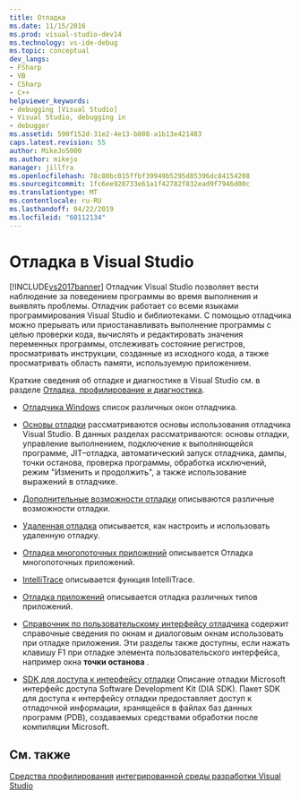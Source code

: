 ```yaml
---
title: Отладка
ms.date: 11/15/2016
ms.prod: visual-studio-dev14
ms.technology: vs-ide-debug
ms.topic: conceptual
dev_langs:
- FSharp
- VB
- CSharp
- C++
helpviewer_keywords:
- debugging [Visual Studio]
- Visual Studio, debugging in
- debugger
ms.assetid: 590f152d-31e2-4e13-b808-a1b13e421483
caps.latest.revision: 55
author: MikeJo5000
ms.author: mikejo
manager: jillfra
ms.openlocfilehash: 78c80bc015ffbf39949b5295d85396dc84154208
ms.sourcegitcommit: 1fc6ee928733e61a1f42782f832ead9f7946d00c
ms.translationtype: MT
ms.contentlocale: ru-RU
ms.lasthandoff: 04/22/2019
ms.locfileid: "60112134"
---
```

# <a name="debugging-in-visual-studio"></a>Отладка в Visual Studio
[!INCLUDE[vs2017banner](../includes/vs2017banner.md)]
Отладчик Visual Studio позволяет вести наблюдение за поведением программы во время выполнения и выявлять проблемы. Отладчик работает со всеми языками программирования Visual Studio и библиотеками. С помощью отладчика можно прерывать или приостанавливать выполнение программы с целью проверки кода, вычислять и редактировать значения переменных программы, отслеживать состояние регистров, просматривать инструкции, созданные из исходного кода, а также просматривать область памяти, используемую приложением.

 Краткие сведения об отладке и диагностике в Visual Studio см. в разделе [Отладка, профилирование и диагностика](https://www.visualstudio.com/features/debugging-and-diagnostics-vs).

- [Отладчика Windows](../debugger/debugger-windows.md) список различных окон отладчика.

- [Основы отладки](../debugger/debugger-basics.md) рассматриваются основы использования отладчика Visual Studio. В данных разделах рассматриваются: основы отладки, управление выполнением, подключение к выполняющейся программе, JIT–отладка, автоматический запуск отладчика, дампы, точки останова, проверка программы, обработка исключений, режим "Изменить и продолжить", а также использование выражений в отладчике.

- [Дополнительные возможности отладки](../debugger/more-debugging-features.md) описываются различные возможности отладки.

- [Удаленная отладка](../debugger/remote-debugging.md) описывается, как настроить и использовать удаленную отладку.

- [Отладка многопоточных приложений](../debugger/debug-multithreaded-applications-in-visual-studio.md) описывается Отладка многопоточных приложений.

- [IntelliTrace](../debugger/intellitrace.md) описывается функция IntelliTrace.

- [Отладка приложений](../debugger/debugging-applications.md) описывается отладка различных типов приложений.

- [Справочник по пользовательскому интерфейсу отладчика](../debugger/debugging-user-interface-reference.md) содержит справочные сведения по окнам и диалоговым окнам использовать при отладке приложения. Эти разделы также доступны, если нажать клавишу F1 при отладке элемента пользовательского интерфейса, например окна **точки останова** .

- [SDK для доступа к интерфейсу отладки](../debugger/debug-interface-access/debug-interface-access-sdk.md) Описание отладки Microsoft интерфейс доступа Software Development Kit (DIA SDK). Пакет SDK для доступа к интерфейсу отладки предоставляет доступ к отладочной информации, хранящейся в файлах баз данных программ (PDB), создаваемых средствами обработки после компиляции Microsoft.

## <a name="see-also"></a>См. также
 [Средства профилирования](../profiling/profiling-tools.md) [интегрированной среды разработки Visual Studio](../ide/visual-studio-ide.md)
